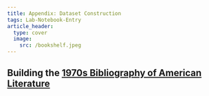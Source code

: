 ```yaml
---
title: Appendix: Dataset Construction
tags: Lab-Notebook-Entry
article_header:
  type: cover
  image:
    src: /bookshelf.jpeg
---
```


## **Building the [1970s Bibliography of American Literature](https://docs.google.com/spreadsheets/d/1eVIzo053ksP9c1OU5n1UARndQ0m0luoW7D4e-IOV4Ls/edit?usp=sharing)**